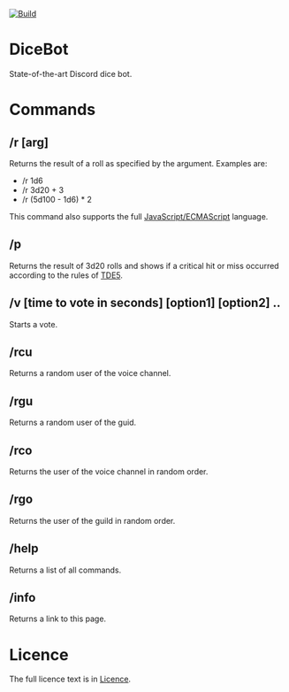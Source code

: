 [![Build](https://github.com/tobiasmiosczka/DiceBot/actions/workflows/maven.yml/badge.svg)](https://github.com/tobiasmiosczka/DiceBot/actions/workflows/maven.yml)
# DiceBot
State-of-the-art Discord dice bot. 

Commands
=

/r [arg]
-
Returns the result of a roll as specified by the argument. Examples are: 
- /r 1d6
- /r 3d20 + 3
- /r (5d100 - 1d6) * 2

This command also supports the full [JavaScript/ECMAScript][1] language. 

/p 
-
Returns the result of 3d20 rolls and shows if a critical hit or miss occurred according to the rules of [TDE5][2]. 

/v [time to vote in seconds] [option1] [option2] ..
-
Starts a vote.

/rcu
-
Returns a random user of the voice channel. 

/rgu
-
Returns a random user of the guid.

/rco
-
Returns the user of the voice channel in random order.

/rgo
-
Returns the user of the guild in random order.

/help
-
Returns a list of all commands.

/info
-
Returns a link to this page. 

Licence
=
The full licence text is in [Licence][3]. 

[1]: https://www.ecma-international.org/ecma-262/10.0/
[2]: https://ulisses-regelwiki.de/
[3]: https://github.com/tobiasmiosczka/DiceBot/blob/master/LICENSE

